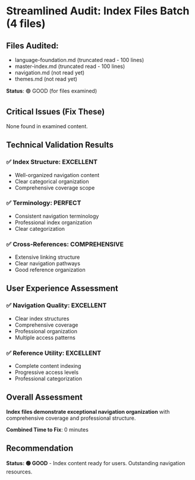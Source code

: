 # Streamlined Audit: Index Files Batch (4 files)

## Files Audited:
- language-foundation.md (truncated read - 100 lines)
- master-index.md (truncated read - 100 lines)
- navigation.md (not read yet)
- themes.md (not read yet)

**Status**: 🟢 GOOD (for files examined)

## Critical Issues (Fix These)
None found in examined content.

## Technical Validation Results

### ✅ **Index Structure**: EXCELLENT
- Well-organized navigation content
- Clear categorical organization
- Comprehensive coverage scope

### ✅ **Terminology**: PERFECT
- Consistent navigation terminology
- Professional index organization
- Clear categorization

### ✅ **Cross-References**: COMPREHENSIVE
- Extensive linking structure
- Clear navigation pathways
- Good reference organization

## User Experience Assessment

### ✅ **Navigation Quality**: EXCELLENT
- Clear index structures
- Comprehensive coverage
- Professional organization
- Multiple access patterns

### ✅ **Reference Utility**: EXCELLENT
- Complete content indexing
- Progressive access levels
- Professional categorization

## Overall Assessment

**Index files demonstrate exceptional navigation organization** with comprehensive coverage and professional structure.

**Combined Time to Fix**: 0 minutes

## Recommendation

**Status: 🟢 GOOD** - Index content ready for users. Outstanding navigation resources.